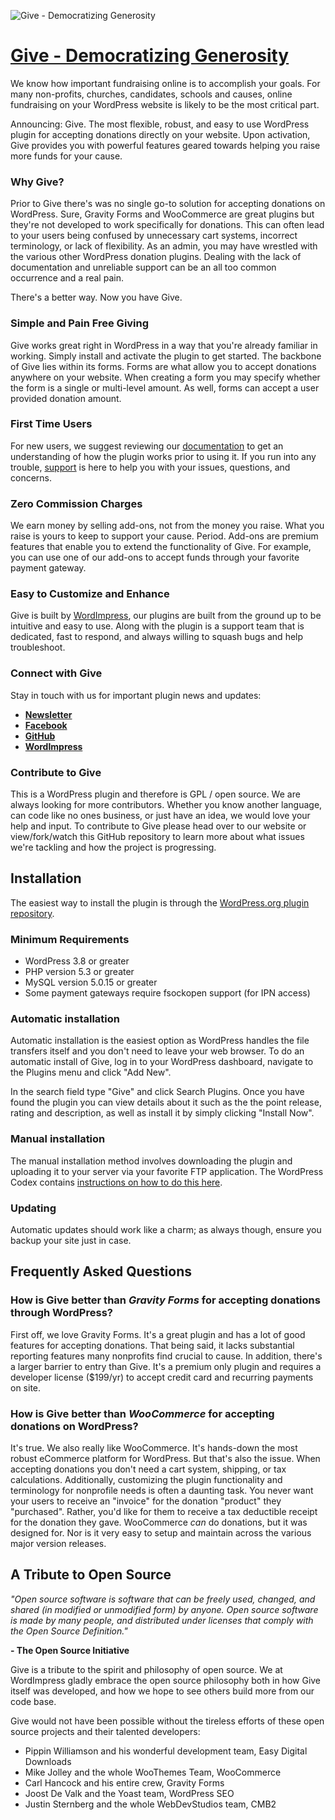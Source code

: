 ![Give - Democratizing Generosity](https://raw.githubusercontent.com/WordImpress/Give/master/assets/images/give-logo-with-faces.png)

# [Give - Democratizing Generosity](https://givewp.com "Give - Democratizing Generosity") #

We know how important fundraising online is to accomplish your goals. For many non-profits, churches, candidates, schools and causes, online fundraising on your WordPress website is likely to be the most critical part.

Announcing: Give. The most flexible, robust, and easy to use WordPress plugin for accepting donations directly on your website. Upon activation, Give provides you with powerful features geared towards helping you raise more funds for your cause.

### Why Give? ###

Prior to Give there's was no single go-to solution for accepting donations on WordPress. Sure, Gravity Forms and WooCommerce are great plugins but they're not developed to work specifically for donations. This can often lead to your users being confused by unnecessary cart systems, incorrect terminology, or lack of flexibility. As an admin, you may have wrestled with the various other WordPress donation plugins. Dealing with the lack of documentation and unreliable support can be an all too common occurrence and a real pain. 

There's a better way. Now you have Give.

### Simple and Pain Free Giving ###

Give works great right in WordPress in a way that you're already familiar in working. Simply install and activate the plugin to get started. The backbone of Give lies within its forms. Forms are what allow you to accept donations anywhere on your website. When creating a form you may specify whether the form is a single or multi-level amount. As well, forms can accept a user provided donation amount.

### First Time Users ###

For new users, we suggest reviewing our [documentation](https://givewp.com/documentation "Visit the Give docs") to get an understanding of how the plugin works prior to using it. If you run into any trouble, [support](https://givewp.com/support "Visit the Give support page") is here to help you with your issues, questions, and concerns.

### Zero Commission Charges ###

We earn money by selling add-ons, not from the money you raise. What you raise is yours to keep to support your cause. Period. Add-ons are premium features that enable you to extend the functionality of Give. For example, you can use one of our add-ons to accept funds through your favorite payment gateway.

### Easy to Customize and Enhance ###

Give is built by [WordImpress](http://wordimpress.com "Visit the the developers of Give - WordImpress"), our plugins are built from the ground up to be intuitive and easy to use. Along with the plugin is a support team that is dedicated, fast to respond, and always willing to squash bugs and help troubleshoot.

### Connect with Give ###

Stay in touch with us for important plugin news and updates:

* **[Newsletter](http://eepurl.com/bggG99 "Subscribe via MailChimp")**
* **[Facebook](http://facebook.com/wpgive "Visit the Give on Facebook")**
* **[GitHub](https://github.com/WordImpress/Give "Visit the the developers of Give - WordImpress")**
* **[WordImpress](http://wordimpress.com "Visit the the developers of Give - WordImpress")**

### Contribute to Give ###

This is a WordPress plugin and therefore is GPL / open source. We are always looking for more contributors. Whether you know another language, can code like no ones business, or just have an idea, we would love your help and input. To contribute to Give please head over to our website or view/fork/watch this GitHub repository to learn more about what issues we're tackling and how the project is progressing.

## Installation ##

The easiest way to install the plugin is through the [WordPress.org plugin repository](http://wordpress.org/plugins/give "Give on the WordPress.org plugin repository"). 

### Minimum Requirements ###

* WordPress 3.8 or greater
* PHP version 5.3 or greater
* MySQL version 5.0.15 or greater
* Some payment gateways require fsockopen support (for IPN access)

### Automatic installation ###

Automatic installation is the easiest option as WordPress handles the file transfers itself and you don't need to leave your web browser. To do an automatic install of Give, log in to your WordPress dashboard, navigate to the Plugins menu and click "Add New".

In the search field type "Give" and click Search Plugins. Once you have found the plugin you can view details about it such as the the point release, rating and description, as well as install it by simply clicking "Install Now".

### Manual installation ###

The manual installation method involves downloading the plugin and uploading it to your server via your favorite FTP application. The WordPress Codex contains [instructions on how to do this here](http://codex.wordpress.org/Managing_Plugins#Manual_Plugin_Installation).

### Updating ###

Automatic updates should work like a charm; as always though, ensure you backup your site just in case.

## Frequently Asked Questions ##

### How is Give better than *Gravity Forms* for accepting donations through WordPress? ###

First off, we love Gravity Forms. It's a great plugin and has a lot of good features for accepting donations. That being said, it lacks substantial reporting features many nonprofits find crucial to cause. In addition, there's a larger barrier to entry than Give. It's a premium only plugin and requires a developer license ($199/yr) to accept credit card and recurring payments on site.

### How is Give better than *WooCommerce* for accepting donations on WordPress? ###

It's true. We also really like WooCommerce. It's hands-down the most robust eCommerce platform for WordPress. But that's also the issue. When accepting donations you don't need a cart system, shipping, or tax calculations. Additionally, customizing the plugin functionality and terminology for nonprofile needs is often a daunting task. You never want your users to receive an "invoice" for the donation "product" they "purchased". Rather, you'd like for them to receive a tax deductible receipt for the donation they gave. WooCommerce *can* do donations, but it was designed for. Nor is it very easy to setup and maintain across the various major version releases. 

## A Tribute to Open Source ##

*"Open source software is software that can be freely used, changed, and shared (in modified or unmodified form) by anyone. Open source software is made by many people, and distributed under licenses that comply with the Open Source Definition."*

**- The Open Source Initiative**

Give is a tribute to the spirit and philosophy of open source. We at WordImpress gladly embrace the open source philosophy both in how Give itself was developed, and how we hope to see others build more from our code base.

Give would not have been possible without the tireless efforts of these open source projects and their talented developers:

* Pippin Williamson and his wonderful development team, Easy Digital Downloads
* Mike Jolley and the whole WooThemes Team, WooCommerce
* Carl Hancock and his entire crew, Gravity Forms
* Joost De Valk and the Yoast team, WordPress SEO
* Justin Sternberg and the whole WebDevStudios team, CMB2
